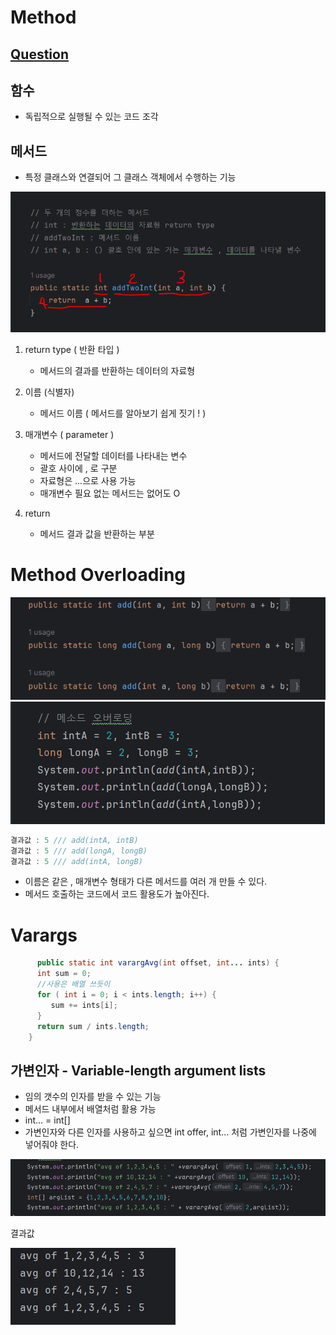 # Method

## [Question](question.md)
## 함수
- 독립적으로 실행될 수 있는 코드 조각

## 메서드
- 특정 클래스와 연결되어 그 클래스 객체에서 수행하는 기능

![메소드정의](method.PNG)
  

1. return type ( 반환 타입 )  
    - 메서드의 결과를 반환하는 데이터의 자료형 
  

2. 이름 (식별자)
    - 메서드 이름 ( 메서드를 알아보기 쉽게 짓기 ! )
     

3. 매개변수 ( parameter )
    - 메서드에 전달할 데이터를 나타내는 변수
    - 괄호 사이에 , 로 구분
    - 자료형은 ...으로 사용 가능
    - 매개변수 필요 없는 메서드는 없어도 O
  

4. return
    - 메서드 결과 값을 반환하는 부분 

     

# Method Overloading

![오버로딩](overloading.PNG)
![오버로딩](overloading2.PNG)
```java
결과값 : 5 /// add(intA, intB)
결과값 : 5 /// add(longA, longB)
결과값 : 5 /// add(intA, longB)
```

- 이름은 같은 , 매개변수 형태가 다른 메서드를 여러 개 만들 수 있다.
- 메서드 호출하는 코드에서 코드 활용도가 높아진다.




# Varargs
```java
      public static int varargAvg(int offset, int... ints) {
      int sum = 0;
      //사용은 배열 쓰듯이
      for ( int i = 0; i < ints.length; i++) {
         sum += ints[i];
      }
      return sum / ints.length;
    }
```

## 가변인자 - Variable-length argument lists

- 임의 갯수의 인자를 받을 수 있는 기능
- 메서드 내부에서 배열처럼 활용 가능
- int... = int[] 
- 가변인자와 다른 인자를 사용하고 싶으면 int offer, int... 처럼 가변인자를 나중에 넣어줘야 한다.

![가변인자](varargs1.PNG)  

결과값  

![가변인자](varargs2.PNG)



